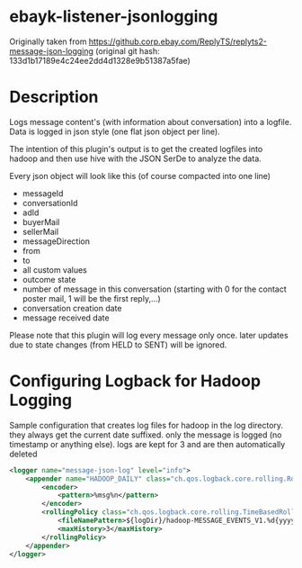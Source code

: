 # ebayk-listener-jsonlogging

Originally taken from https://github.corp.ebay.com/ReplyTS/replyts2-message-json-logging
(original git hash: 133d1b17189e4c24ee2dd4d1328e9b51387a5fae)

# Description

Logs message content's (with information about conversation) into a logfile. Data is logged in json style (one flat json object per line).

The intention of this plugin's output is to get the created logfiles into hadoop and then use hive with the JSON SerDe to analyze the data.

Every json object will look like this (of course compacted into one line)

* messageId
* conversationId
* adId
* buyerMail
* sellerMail
* messageDirection
* from
* to
* all custom values
* outcome state
* number of message in this conversation (starting with 0 for the contact poster mail, 1 will be the first reply,...)
* conversation creation date
* message received date

Please note that this plugin will log every message only once. later updates due to state changes (from HELD to SENT)  will be ignored.


# Configuring Logback for Hadoop Logging
Sample configuration that creates log files for hadoop in the log directory. they always get the current date suffixed. only the message is logged (no timestamp or anything else).
logs are kept for 3 and are then automatically deleted

```xml
<logger name="message-json-log" level="info">
    <appender name="HADOOP_DAILY" class="ch.qos.logback.core.rolling.RollingFileAppender">
        <encoder>
            <pattern>%msg%n</pattern>
        </encoder>
        <rollingPolicy class="ch.qos.logback.core.rolling.TimeBasedRollingPolicy">
            <fileNamePattern>${logDir}/hadoop-MESSAGE_EVENTS_V1.%d{yyyy-MM-dd}</fileNamePattern>
            <maxHistory>3</maxHistory>
        </rollingPolicy>
    </appender>
</logger>
```
